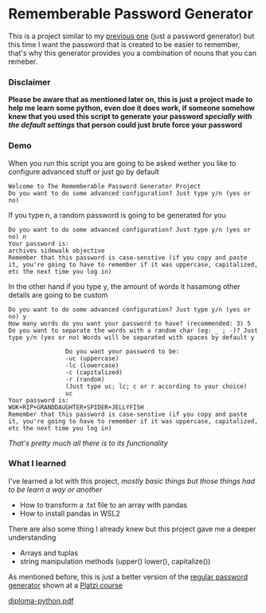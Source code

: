 # Rememberable Password Generator
This is a project similar to my [previous one](https://github.com/santitomatis/password-generator) (just a password generator) but this time I want the password that is created to be easier to remember, that's why this generator provides you a combination of nouns that you can remeber.

### Disclaimer
**Please be aware that as mentioned later on, this is just a project made to help me learn some python, even doe it does work, if someone somehow knew that you used this script to generate your password *specially with the default settings* that person could just brute force your password**

### Demo
When you run this script you are going to be asked wether you like to configure advanced stuff or just go by default

```
Welcome to The Rememberable Password Generator Project
Do you want to do some advanced configuration? Just type y/n (yes or no)
```

If you type n, a random password is going to be generated for you

```
Do you want to do some advanced configuration? Just type y/n (yes or no) n
Your password is:
archives sidewalk objective
Remember that this password is case-senstive (if you copy and paste it, you're going to have to remember if it was uppercase, capitalized, etc the next time you log in)
```

In the other hand if you type y, the amount of words it hasamong other details are going to be custom

```
Do you want to do some advanced configuration? Just type y/n (yes or no) y
How many words do you want your password to have? (recommended: 3) 5
Do you want to separate the words with a random char (eg: _ ; -)? Just type y/n (yes or no) Words will be separated with spaces by default y

                Do you want your password to be:
                -uc (uppercase)
                -lc (lowercase)
                -c (capitalized)
                -r (random)
                (Just type uc; lc; c or r according to your choice)
                uc
Your password is:
WOK+RIP+GRANDDAUGHTER+SPIDER+JELLYFISH
Remember that this password is case-senstive (if you copy and paste it, you're going to have to remember if it was uppercase, capitalized, etc the next time you log in)
```

*That's pretty much all there is to its functionality*

### What I learned
I've learned a lot with this project, *mostly basic things but those things had to be learn a way or another*

- How to transform a .txt file to an array with pandas
- How to install pandas in WSL2

There are also some thing I already knew but this project gave me a deeper understanding
- Arrays and tuplas
- string manipulation methods (upper() lower(), capitalize())

As mentioned before, this is just a better version of the [regular password generator](https://github.com/santitomatis/password-generator) shown at a [Platzi course](https://platzi.com/cursos/python/)



[diploma-python.pdf](https://github.com/santitomatis/rememberable-password-generator/files/9015171/diploma-python.pdf)

